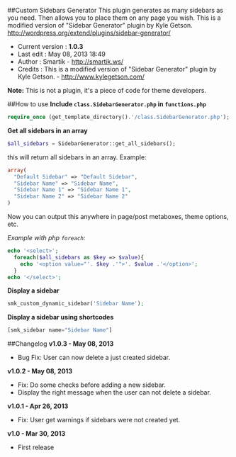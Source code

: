 ##Custom Sidebars Generator
This plugin generates as many sidebars as you need. Then allows you to place them on any page you wish. This is a modified version of "Sidebar Generator" plugin by Kyle Getson. http://wordpress.org/extend/plugins/sidebar-generator/
* Current version : **1.0.3**
* Last edit : May 08, 2013 18:49
* Author : Smartik - http://smartik.ws/
* Credits : This is a modified version of "Sidebar Generator" plugin by Kyle Getson. - http://www.kylegetson.com/
 
**Note:** This is not a plugin, it's a piece of code for theme developers.

##How to use
**Include `class.SidebarGenerator.php` in `functions.php`**
```php
require_once (get_template_directory().'/class.SidebarGenerator.php');
```

**Get all sidebars in an array**
```php
$all_sidebars = SidebarGenerator::get_all_sidebars();
```

this will return all sidebars in an array. Example:
```php
array(
  "Default Sidebar" => "Default Sidebar",
  "Sidebar Name" => "Sidebar Name",
  "Sidebar Name 1" => "Sidebar Name 1",
  "Sidebar Name 2" => "Sidebar Name 2"
)
```
Now you can output this anywhere in page/post metaboxes, theme options, etc.

*Example with php `foreach`:*
```php
echo '<select>';
  foreach($all_sidebars as $key => $value){
    echo '<option value="'. $key .'">'. $value .'</option>';
  }
echo '</select>';
```

**Display a sidebar**
```php
smk_custom_dynamic_sidebar('Sidebar Name');
```

**Display a sidebar using shortcodes**
```php
[smk_sidebar name="Sidebar Name"]
```

##Changelog 
**v1.0.3 - May 08, 2013**
* Bug Fix: User can now delete a just created sidebar.

**v1.0.2 - May 08, 2013**
* Fix: Do some checks before adding a new sidebar.
* Display the right message when the user can not delete a sidebar.

**v1.0.1 - Apr 26, 2013**
* Fix: User get warnings if sidebars were not created yet.

**v1.0 - Mar 30, 2013**
* First release
